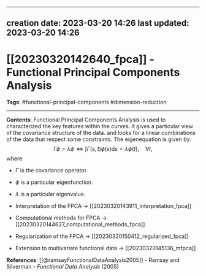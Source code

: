 
---
creation date: 2023-03-20 14:26
last updated: 2023-03-20 14:26
---
# [[20230320142640_fpca]] - Functional Principal Components Analysis
__Tags__: #functional-principal-components  #dimension-reduction 

---
__Contents__: Functional Principal Components Analysis is used to characterized the key features within the curves. It gives a particular view of the covariance structure of the data. and looks for a linear combinations of the data that respect some constraints.
The eigenequation is given by:
$$\Gamma \phi = \lambda\phi \Longleftrightarrow \int \Gamma(s, t)\phi(s)\mathrm{d}s = \lambda\phi(t),\quad \forall t,$$
where 
* $\Gamma$ is the covariance operator.
* $\phi$ is a particular eigenfunction.
* $\lambda$ is a particular eigenvalue.

* Interpretation of the FPCA -> [[20230320143911_interpretation_fpca]]
* Computational methods for FPCA -> [[20230320144627_computational_methods_fpca]]
* Regularization of the FPCA -> [[20230320150412_regularized_fpca]]
* Extension to multivariate functional data -> [[20230320145136_mfpca]]

__References__:
[[@ramsayFunctionalDataAnalysis2005]] - Ramsay and Silverman - _Functional Data Analysis_ (2005)



